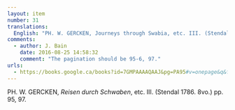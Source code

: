 ```yaml
---
layout: item
number: 31
translations:
  English: "PH. W. GERCKEN, Journeys through Swabia, etc. III. (Stendal 1786. 8vo.) pp. 95, 97. [Trans. J. Bock]"
comments:
  - author: J. Bain
    date: 2016-08-25 14:58:32
    comment: "The pagination should be 95-6, 97."
urls:
  - https://books.google.ca/books?id=7GMPAAAAQAAJ&pg=PA95#v=onepage&q&f=false
---
```


PH. W. GERCKEN, <em>Reisen durch Schwaben</em>, etc. III. (Stendal 1786. 8vo.) pp. 95, 97.

